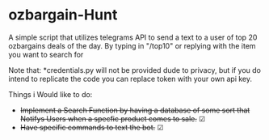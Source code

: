 # ozbargain-Hunt
A simple script that utilizes telegrams API to send a text to a user of top 20 ozbargains deals of the day. By typing in "/top10" or replying with the item you want to search for

Note that:
   *credentials.py will not be provided dude to privacy, but if you do intend to replicate the code you can replace token with your own api key.
        
        

Things i Would like to do: 
* ~~Implement a Search Function by having a database of some sort that Notifys Users when a specfic product comes to sale.~~   &#x2611; 
* ~~Have specific commands to text the bot.~~ &#x2611; 

